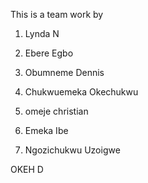 This is a team work by

1. Lynda N

2. Ebere Egbo

3. Obumneme Dennis
2. Chukwuemeka Okechukwu

5. omeje christian
6. Emeka Ibe
7. Ngozichukwu Uzoigwe

OKEH D
